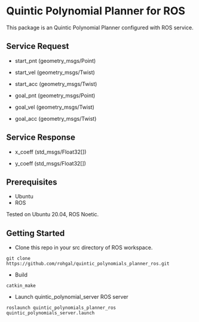 # Quintic Polynomial Planner for ROS
This package is an Quintic Polynomial Planner configured with ROS service.

## Service Request
- start_pnt (geometry_msgs/Point)

- start_vel (geometry_msgs/Twist)

- start_acc (geometry_msgs/Twist)

- goal_pnt (geometry_msgs/Point)

- goal_vel (geometry_msgs/Twist)

- goal_acc (geometry_msgs/Twist)

## Service Response
- x_coeff (std_msgs/Float32[])

- y_coeff (std_msgs/Float32[])

## Prerequisites
- Ubuntu
- ROS

Tested on Ubuntu 20.04, ROS Noetic.
## Getting Started
- Clone this repo in your src directory of ROS workspace.
```
git clone https://github.com/rohgal/quintic_polynomials_planner_ros.git
```
- Build
```
catkin_make
```
- Launch quintic_polynomial_server ROS server
```
roslaunch quintic_polynomials_planner_ros quintic_polynomials_server.launch
```
